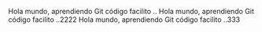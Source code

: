 Hola mundo, aprendiendo Git código facilito ..
Hola mundo, aprendiendo Git código facilito ..2222
Hola mundo, aprendiendo Git código facilito ..333